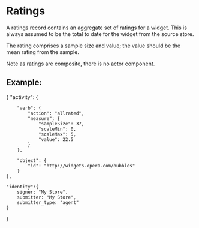 # Ratings

A ratings record contains an aggregate set of ratings for a widget. This is always assumed to be the total to date for the widget from the source store.

The rating comprises a sample size and value; the value should be the mean rating from the sample.

Note as ratings are composite, there is no actor component.

## Example:

   {
    "activity": {
        
        "verb": {
            "action": "allrated",
            "measure": {
                "sampleSize": 37,
                "scaleMin": 0,
                "scaleMax": 5,
                "value": 22.5
            }
        },
        
        "object": {
            "id": "http://widgets.opera.com/bubbles"
        } 
    },
    
    "identity":{
        signer: "My Store",
        submitter: "My Store",
        submitter_type: "agent"
    }
   }